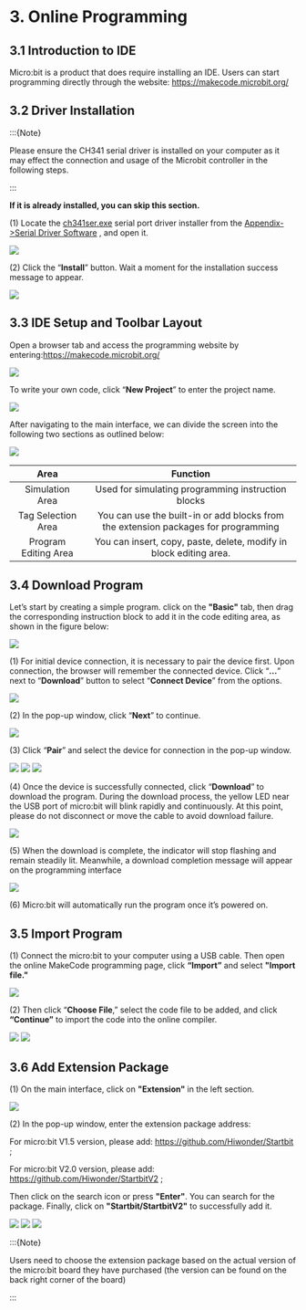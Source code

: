 # 3. Online Programming

## 3.1 Introduction to IDE

Micro:bit is a product that does require installing an IDE. Users can start programming directly through the website: <https://makecode.microbit.org/>

## 3.2 Driver Installation

:::{Note}

Please ensure the CH341 serial driver is installed on your computer as it may effect the connection and usage of the Microbit controller in the following steps.

:::

**If it is already installed, you can skip this section.**

(1) Locate the [ch341ser.exe]() serial port driver installer from the [Appendix->Serial Driver Software](()) , and open it.

<img   class="common_img"  src="../_static/media/chapter_3/section_1/media/image1.png"  />

(2) Click the “**Install**” button. Wait a moment for the installation success message to appear.

<img   class="common_img"  src="../_static/media/chapter_3/section_1/media/image2.png"  />

## 3.3 IDE Setup and Toolbar Layout

Open a browser tab and access the programming website by entering:<https://makecode.microbit.org/>

<img   class="common_img"  src="../_static/media/chapter_3/section_1/media/image3.png"  />

To write your own code, click “**New Project**” to enter the project name.

<img   class="common_img"  src="../_static/media/chapter_3/section_1/media/image4.png"   />

After navigating to the main interface, we can divide the screen into the following two sections as outlined below:

<img   class="common_img"  src="../_static/media/chapter_3/section_1/media/image5.png"   />

| **Area** | **Function** |
|:--:|:--:|
| Simulation Area | Used for simulating programming instruction blocks |
| Tag Selection Area | You can use the built-in or add blocks from the extension packages for programming |
| Program Editing Area | You can insert, copy, paste, delete, modify in block editing area. |

## 3.4 Download Program 

Let’s start by creating a simple program. click on the **"Basic"** tab, then drag the corresponding instruction block to add it in the code editing area, as shown in the figure below:

<img   class="common_img"  src="../_static/media/chapter_3/section_1/media/image6.png"   />

(1) For initial device connection, it is necessary to pair the device first. Upon connection, the browser will remember the connected device. Click “**...**” next to “**Download**” button to select “**Connect Device**” from the options.

<img   class="common_img"  src="../_static/media/chapter_3/section_1/media/image7.png"   />

(2) In the pop-up window, click “**Next**” to continue.

<img   class="common_img"  src="../_static/media/chapter_3/section_1/media/image8.png"   />

(3) Click “**Pair**” and select the device for connection in the pop-up window.

<img   class="common_img"  src="../_static/media/chapter_3/section_1/media/image9.png"  />

<img   class="common_img"  src="../_static/media/chapter_3/section_1/media/image10.png"   />

<img   class="common_img"  src="../_static/media/chapter_3/section_1/media/image11.png"   />

(4) Once the device is successfully connected, click “**Download**” to download the program. During the download process, the yellow LED near the USB port of micro:bit will blink rapidly and continuously. At this point, please do not disconnect or move the cable to avoid download failure.

<img   class="common_img"  src="../_static/media/chapter_3/section_1/media/image12.png"   />

(5) When the download is complete, the indicator will stop flashing and remain steadily lit. Meanwhile, a download completion message will appear on the programming interface

<img   class="common_img"  src="../_static/media/chapter_3/section_1/media/image13.png"   />

(6) Micro:bit will automatically run the program once it’s powered on.

## 3.5 Import Program

(1) Connect the micro:bit to your computer using a USB cable. Then open the online MakeCode programming page, click **“Import”** and select **"Import file."**

<img   class="common_img"  src="../_static/media/chapter_3/section_1/media/image14.png"  />

(2) Then click “**Choose File**,” select the code file to be added, and click **“Continue”** to import the code into the online compiler.

<img   class="common_img"  src="../_static/media/chapter_3/section_1/media/image15.png"  />

<img   class="common_img"  src="../_static/media/chapter_3/section_1/media/image16.png"  />

## 3.6 Add Extension Package

(1) On the main interface, click on **"Extension"** in the left section.

<img   class="common_img"  src="../_static/media/chapter_3/section_1/media/image17.png"  />

(2) In the pop-up window, enter the extension package address:

For micro:bit V1.5 version, please add: <https://github.com/Hiwonder/Startbit> ;

For micro:bit V2.0 version, please add: <https://github.com/Hiwonder/StartbitV2> ;

Then click on the search icon or press **"Enter"**. You can search for the package. Finally, click on **"Startbit/StartbitV2"** to successfully add it.

<img   class="common_img"  src="../_static/media/chapter_3/section_1/media/image18.png"  />

<img   class="common_img"  src="../_static/media/chapter_3/section_1/media/image19.png"  />

<img   class="common_img"  src="../_static/media/chapter_3/section_1/media/image20.png"  />

:::{Note}

Users need to choose the extension package based on the actual version of the micro:bit board they have purchased (the version can be found on the back right corner of the board)

:::
